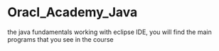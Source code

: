 # Oracl_Academy_Java
the java fundamentals working with eclipse IDE, you will find the main programs that you see in the course
